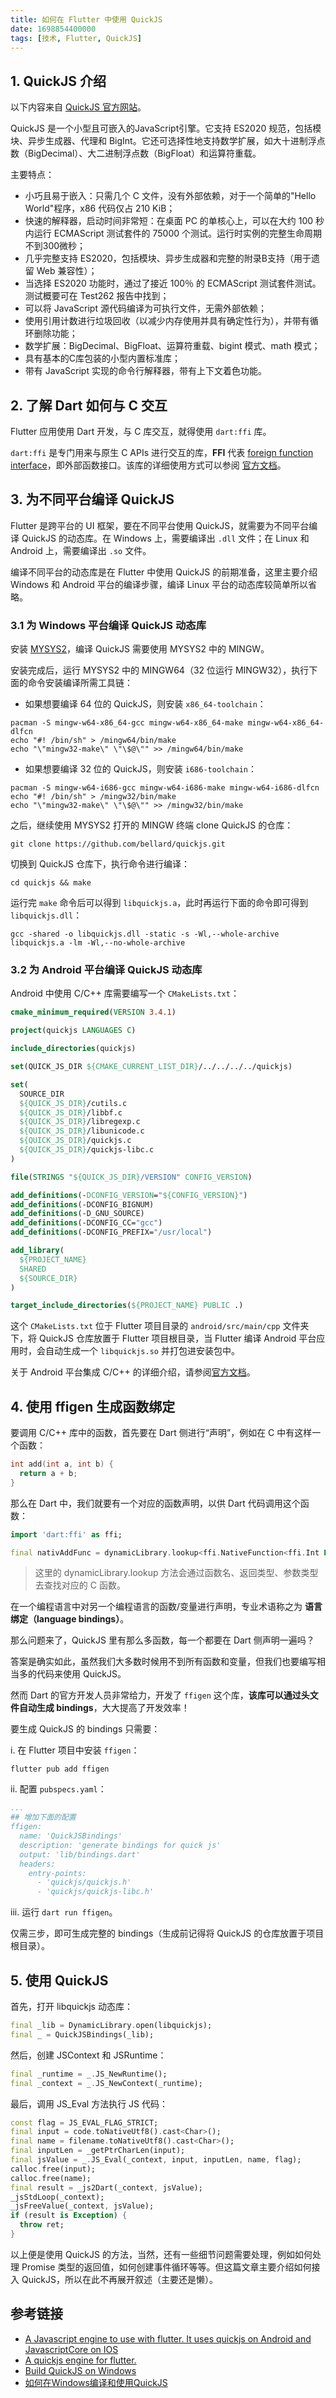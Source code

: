 ```yaml
---
title: 如何在 Flutter 中使用 QuickJS
date: 1698854400000
tags: [技术, Flutter, QuickJS]
---
```


## 1. QuickJS 介绍

以下内容来自 [QuickJS 官方网站](https://bellard.org/quickjs/)。

QuickJS 是一个小型且可嵌入的JavaScript引擎。它支持 ES2020 规范，包括模块、异步生成器、代理和 BigInt。它还可选择性地支持数学扩展，如大十进制浮点数（BigDecimal）、大二进制浮点数（BigFloat）和运算符重载。

主要特点：

- 小巧且易于嵌入：只需几个 C 文件，没有外部依赖，对于一个简单的"Hello World"程序，x86 代码仅占 210 KiB；
- 快速的解释器，启动时间非常短：在桌面 PC 的单核心上，可以在大约 100 秒内运行 ECMAScript 测试套件的 75000 个测试。运行时实例的完整生命周期不到300微秒；
- 几乎完整支持 ES2020，包括模块、异步生成器和完整的附录B支持（用于遗留 Web 兼容性）；
- 当选择 ES2020 功能时，通过了接近 100％ 的 ECMAScript 测试套件测试。测试概要可在 Test262 报告中找到；
- 可以将 JavaScript 源代码编译为可执行文件，无需外部依赖；
- 使用引用计数进行垃圾回收（以减少内存使用并具有确定性行为），并带有循环删除功能；
- 数学扩展：BigDecimal、BigFloat、运算符重载、bigint 模式、math 模式；
- 具有基本的C库包装的小型内置标准库；
- 带有 JavaScript 实现的命令行解释器，带有上下文着色功能。

## 2. 了解 Dart 如何与 C 交互

Flutter 应用使用 Dart 开发，与 C 库交互，就得使用 `dart:ffi` 库。

`dart:ffi` 是专门用来与原生 C APIs 进行交互的库，**FFI** 代表 [foreign function interface](https://en.wikipedia.org/wiki/Foreign_function_interface)，即外部函数接口。该库的详细使用方式可以参阅 [官方文档](https://dart.dev/guides/libraries/c-interop)。

## 3. 为不同平台编译 QuickJS

Flutter 是跨平台的 UI 框架，要在不同平台使用 QuickJS，就需要为不同平台编译 QuickJS 的动态库。在 Windows 上，需要编译出 `.dll` 文件；在 Linux 和 Android 上，需要编译出 `.so` 文件。

编译不同平台的动态库是在 Flutter 中使用 QuickJS 的前期准备，这里主要介绍 Windows 和 Android 平台的编译步骤，编译 Linux 平台的动态库较简单所以省略。

### 3.1 为 Windows 平台编译 QuickJS 动态库

安装 [MYSYS2](https://www.msys2.org/)，编译 QuickJS 需要使用 MYSYS2 中的 MINGW。

安装完成后，运行 MYSYS2 中的 MINGW64（32 位运行 MINGW32），执行下面的命令安装编译所需工具链：

- 如果想要编译 64 位的 QuickJS，则安装 `x86_64-toolchain`：

```shell
pacman -S mingw-w64-x86_64-gcc mingw-w64-x86_64-make mingw-w64-x86_64-dlfcn
echo "#! /bin/sh" > /mingw64/bin/make
echo "\"mingw32-make\" \"\$@\"" >> /mingw64/bin/make
```

- 如果想要编译 32 位的 QuickJS，则安装 `i686-toolchain`：

```shell
pacman -S mingw-w64-i686-gcc mingw-w64-i686-make mingw-w64-i686-dlfcn
echo "#! /bin/sh" > /mingw32/bin/make
echo "\"mingw32-make\" \"\$@\"" >> /mingw32/bin/make
```

之后，继续使用 MYSYS2 打开的 MINGW 终端 clone QuickJS 的仓库：

```shell
git clone https://github.com/bellard/quickjs.git
```

切换到 QuickJS 仓库下，执行命令进行编译：

```shell
cd quickjs && make
```

运行完 `make` 命令后可以得到 `libquickjs.a`，此时再运行下面的命令即可得到 `libquickjs.dll`：

```shell
gcc -shared -o libquickjs.dll -static -s -Wl,--whole-archive libquickjs.a -lm -Wl,--no-whole-archive
```

### 3.2 为 Android 平台编译 QuickJS 动态库

Android 中使用 C/C++ 库需要编写一个 `CMakeLists.txt`：

```cmake
cmake_minimum_required(VERSION 3.4.1)

project(quickjs LANGUAGES C)

include_directories(quickjs)

set(QUICK_JS_DIR ${CMAKE_CURRENT_LIST_DIR}/../../../../quickjs)

set(
  SOURCE_DIR
  ${QUICK_JS_DIR}/cutils.c
  ${QUICK_JS_DIR}/libbf.c
  ${QUICK_JS_DIR}/libregexp.c
  ${QUICK_JS_DIR}/libunicode.c
  ${QUICK_JS_DIR}/quickjs.c
  ${QUICK_JS_DIR}/quickjs-libc.c
)

file(STRINGS "${QUICK_JS_DIR}/VERSION" CONFIG_VERSION)

add_definitions(-DCONFIG_VERSION="${CONFIG_VERSION}")
add_definitions(-DCONFIG_BIGNUM)
add_definitions(-D_GNU_SOURCE)
add_definitions(-DCONFIG_CC="gcc")
add_definitions(-DCONFIG_PREFIX="/usr/local")

add_library(
  ${PROJECT_NAME}
  SHARED
  ${SOURCE_DIR}
)

target_include_directories(${PROJECT_NAME} PUBLIC .)
```

这个 `CMakeLists.txt` 位于 Flutter 项目目录的 `android/src/main/cpp` 文件夹下，将 QuickJS 仓库放置于 Flutter 项目根目录，当 Flutter 编译 Android 平台应用时，会自动生成一个 `libquickjs.so` 并打包进安装包中。

关于 Android 平台集成 C/C++ 的详细介绍，请参阅[官方文档](https://developer.android.com/studio/projects/add-native-code?hl=zh-cn)。

## 4. 使用 ffigen 生成函数绑定

要调用 C/C++ 库中的函数，首先要在 Dart 侧进行“声明”，例如在 C 中有这样一个函数：

```c
int add(int a, int b) {
  return a + b;
}
```
那么在 Dart 中，我们就要有一个对应的函数声明，以供 Dart 代码调用这个函数：

```dart
import 'dart:ffi' as ffi;

final nativAddFunc = dynamicLibrary.lookup<ffi.NativeFunction<ffi.Int Function(ffi.Int, ffi.Int)>>('add');
```

> 这里的 dynamicLibrary.lookup 方法会通过函数名、返回类型、参数类型去查找对应的 C 函数。

在一个编程语言中对另一个编程语言的函数/变量进行声明，专业术语称之为 **语言绑定（language bindings）**。

那么问题来了，QuickJS 里有那么多函数，每一个都要在 Dart 侧声明一遍吗？

答案是确实如此，虽然我们大多数时候用不到所有函数和变量，但我们也要编写相当多的代码来使用 QuickJS。

然而 Dart 的官方开发人员非常给力，开发了 `ffigen` 这个库，**该库可以通过头文件自动生成 bindings**，大大提高了开发效率！

要生成 QuickJS 的 bindings 只需要：

i. 在 Flutter 项目中安装 `ffigen`：

```shell
flutter pub add ffigen
```

ii. 配置 `pubspecs.yaml`：

```yaml
...
## 增加下面的配置
ffigen:
  name: 'QuickJSBindings'
  description: 'generate bindings for quick js'
  output: 'lib/bindings.dart'
  headers:
    entry-points:
      - 'quickjs/quickjs.h'
      - 'quickjs/quickjs-libc.h'

```

iii. 运行 `dart run ffigen`。

仅需三步，即可生成完整的 bindings（生成前记得将 QuickJS 的仓库放置于项目根目录）。

## 5. 使用 QuickJS

首先，打开 libquickjs 动态库：

```dart
final _lib = DynamicLibrary.open(libquickjs);
final _ = QuickJSBindings(_lib);
```

然后，创建 JSContext 和 JSRuntime：

```dart
final _runtime = _.JS_NewRuntime();
final _context = _.JS_NewContext(_runtime);
```

最后，调用 JS_Eval 方法执行 JS 代码：

```dart
const flag = JS_EVAL_FLAG_STRICT;
final input = code.toNativeUtf8().cast<Char>();
final name = filename.toNativeUtf8().cast<Char>();
final inputLen = _getPtrCharLen(input);
final jsValue = _.JS_Eval(_context, input, inputLen, name, flag);
calloc.free(input);
calloc.free(name);
final result = _js2Dart(_context, jsValue);
_jsStdLoop(_context);
_jsFreeValue(_context, jsValue);
if (result is Exception) {
  throw ret;
}
```

以上便是使用 QuickJS 的方法，当然，还有一些细节问题需要处理，例如如何处理 Promise 类型的返回值，如何创建事件循环等等。但这篇文章主要介绍如何接入 QuickJS，所以在此不再展开叙述（主要还是懒）。

## 参考链接

- [A Javascript engine to use with flutter. It uses quickjs on Android and JavascriptCore on IOS](https://github.com/abner/flutter_js)
- [A quickjs engine for flutter.](https://github.com/ekibun/flutter_qjs)
- [Build QuickJS on Windows](https://github.com/mengmo/QuickJS-Windows-Build)
- [如何在Windows编译和使用QuickJS](https://zhuanlan.zhihu.com/p/623863082)
